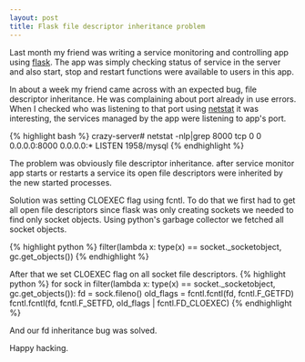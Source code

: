 ```yaml
---
layout: post
title: Flask file descriptor inheritance problem
---
```


Last month my friend was writing a service monitoring and controlling app using [flask](http://flask.pocoo.org). The app was simply checking status of service in the server and also start, stop and restart functions were available to users in this app.

In about a week my friend came across with an expected bug, file descriptor inheritance. He was complaining about port already in use errors. When I checked who was listening to that port using [netstat](http://linux.die.net/man/8/netstat) it was interesting, the services managed by the app were listening to app's port.

{% highlight bash %}
crazy-server# netstat -nlp|grep 8000
tcp        0      0 0.0.0.0:8000           0.0.0.0:*               LISTEN      1958/mysql
{% endhighlight %}

The problem was obviously file descriptor inheritance. after service monitor app starts or restarts a service its open file descriptors were inherited by the new started processes.

Solution was setting CLOEXEC flag using fcntl. To do that we first had to get all open file descriptors since flask was only creating sockets we needed to find only socket objects. Using python's garbage collector we fetched all socket objects.

{% highlight python %}
filter(lambda x: type(x) == socket._socketobject, gc.get_objects())
{% endhighlight %}

After that we set CLOEXEC flag on all socket file descriptors.
{% highlight python %}
for sock in filter(lambda x: type(x) == socket._socketobject, gc.get_objects()):
    fd = sock.fileno()
    old_flags = fcntl.fcntl(fd, fcntl.F_GETFD)
    fcntl.fcntl(fd, fcntl.F_SETFD, old_flags | fcntl.FD_CLOEXEC)
{% endhighlight %}

And our fd inheritance bug was solved.

Happy hacking.
